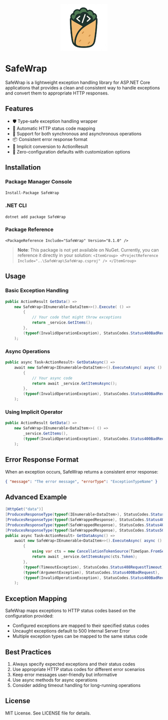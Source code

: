 ﻿<img src="./Assets/Images/safe_wrap_logo_transparent.png" alt="Logo" width="150" style="display:block;margin:auto;" />

# SafeWrap

SafeWrap is a lightweight exception handling library for ASP.NET Core applications that provides a clean and consistent way to handle exceptions and convert them to appropriate HTTP responses.

## Features

- 🛡️ Type-safe exception handling wrapper
- 🎯 Automatic HTTP status code mapping
- 🔄 Support for both synchronous and asynchronous operations
- 📦 Consistent error response format
- 🔌 Implicit conversion to ActionResult
- 🚀 Zero-configuration defaults with customization options

## Installation

### Package Manager Console

`` Install-Package SafeWrap ``

### .NET CLI

`` dotnet add package SafeWrap ``

### Package Reference

`` <PackageReference Include="SafeWrap" Version="8.1.0" /> ``

> **Note**: This package is not yet available on NuGet. Currently, you can reference it directly in your solution:
`` <ItemGroup> <ProjectReference Include="..\SafeWrap\SafeWrap.csproj" /> </ItemGroup> ``

## Usage

### Basic Exception Handling

```csharp
public ActionResult GetData() => 
	new SafeWrap<IEnumerable<DataItem>>().Execute( () => 
		{ 
			// Your code that might throw exceptions 
			return _service.GetItems(); 
		}, 
		(typeof(InvalidOperationException), StatusCodes.Status400BadRequest) 
	);
```

### Async Operations

```csharp
public async Task<ActionResult> GetDataAsync() => 
	await new SafeWrap<IEnumerable<DataItem>>().ExecuteAsync( async () => 
		{ 
			// Your async code 
			return await _service.GetItemsAsync(); 
		}, 
		(typeof(InvalidOperationException), StatusCodes.Status400BadRequest) 
	);
```

### Using Implicit Operator

```csharp
public ActionResult GetData() => 
	new SafeWrap<IEnumerable<DataItem>>( () => 
		_service.GetItems(), 
		(typeof(InvalidOperationException), StatusCodes.Status400BadRequest) 
	);
```


## Error Response Format

When an exception occurs, SafeWrap returns a consistent error response:
```json
{ "message": "The error message", "errorType": "ExceptionTypeName" }
```

## Advanced Example

```csharp
[HttpGet("data")] 
[ProducesResponseType(typeof(IEnumerable<DataItem>), StatusCodes.Status200OK)] 
[ProducesResponseType(typeof(SafeWrappedResponse), StatusCodes.Status400BadRequest)] 
[ProducesResponseType(typeof(SafeWrappedResponse), StatusCodes.Status408RequestTimeout)] 
[ProducesResponseType(typeof(SafeWrappedResponse), StatusCodes.Status500InternalServerError)] 
public async Task<ActionResult> GetDataAsync() => 
	await new SafeWrap<IEnumerable<DataItem>>().ExecuteAsync( async () => 
		{ 
			using var cts = new CancellationTokenSource(TimeSpan.FromSeconds(5)); 
			return await _service.GetItemsAsync(cts.Token); 
		}, 
		(typeof(TimeoutException), StatusCodes.Status408RequestTimeout), 
		(typeof(ArgumentException), StatusCodes.Status400BadRequest), 
		(typeof(InvalidOperationException), StatusCodes.Status400BadRequest) 
	);
```


## Exception Mapping

SafeWrap maps exceptions to HTTP status codes based on the configuration provided:

- Configured exceptions are mapped to their specified status codes
- Uncaught exceptions default to 500 Internal Server Error
- Multiple exception types can be mapped to the same status code

## Best Practices

1. Always specify expected exceptions and their status codes
2. Use appropriate HTTP status codes for different error scenarios
3. Keep error messages user-friendly but informative
4. Use async methods for async operations
5. Consider adding timeout handling for long-running operations

## License

MIT License. See LICENSE file for details.